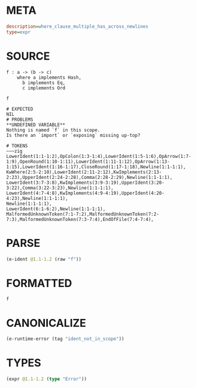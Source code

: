 # META
~~~ini
description=where_clause_multiple_has_across_newlines
type=expr
~~~
# SOURCE
~~~roc
f : a -> (b -> c)
    where a implements Hash,
      b implements Eq,
      c implements Ord

f
~~~
~~~
# EXPECTED
NIL
# PROBLEMS
**UNDEFINED VARIABLE**
Nothing is named `f` in this scope.
Is there an `import` or `exposing` missing up-top?

# TOKENS
~~~zig
LowerIdent(1:1-1:2),OpColon(1:3-1:4),LowerIdent(1:5-1:6),OpArrow(1:7-1:9),OpenRound(1:10-1:11),LowerIdent(1:11-1:12),OpArrow(1:13-1:15),LowerIdent(1:16-1:17),CloseRound(1:17-1:18),Newline(1:1-1:1),
KwWhere(2:5-2:10),LowerIdent(2:11-2:12),KwImplements(2:13-2:23),UpperIdent(2:24-2:28),Comma(2:28-2:29),Newline(1:1-1:1),
LowerIdent(3:7-3:8),KwImplements(3:9-3:19),UpperIdent(3:20-3:22),Comma(3:22-3:23),Newline(1:1-1:1),
LowerIdent(4:7-4:8),KwImplements(4:9-4:19),UpperIdent(4:20-4:23),Newline(1:1-1:1),
Newline(1:1-1:1),
LowerIdent(6:1-6:2),Newline(1:1-1:1),
MalformedUnknownToken(7:1-7:2),MalformedUnknownToken(7:2-7:3),MalformedUnknownToken(7:3-7:4),EndOfFile(7:4-7:4),
~~~
# PARSE
~~~clojure
(e-ident @1.1-1.2 (raw "f"))
~~~
# FORMATTED
~~~roc
f
~~~
# CANONICALIZE
~~~clojure
(e-runtime-error (tag "ident_not_in_scope"))
~~~
# TYPES
~~~clojure
(expr @1.1-1.2 (type "Error"))
~~~
